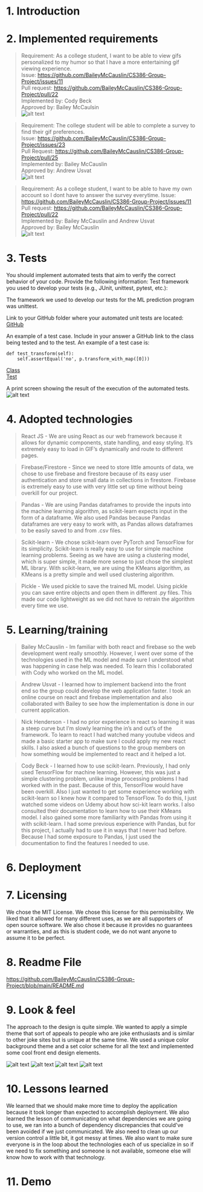 # 1. Introduction

# 2. Implemented requirements
> Requirement: As a college student, I want to be able to view gifs personalized to my humor so that I have a more entertaining gif viewing experience. <br>
  Issue: https://github.com/BaileyMcCauslin/CS386-Group-Project/issues/11 <br>
  Pull request: https://github.com/BaileyMcCauslin/CS386-Group-Project/pull/22 <br>
  Implemented by: Cody Beck <br>
  Approved by: Bailey McCaulsin <br>
  ![alt text](images/display.png "Gifs")
  
  
> Requirement: The college student will be able to complete a survey to find their gif preferences. <br>
  Issue: https://github.com/BaileyMcCauslin/CS386-Group-Project/issues/23 <br>
  Pull Request: https://github.com/BaileyMcCauslin/CS386-Group-Project/pull/25<br>
  Implemented by: Bailey McCauslin <br>
  Approved by: Andrew Usvat<br>
  ![alt text](images/survey.png "Survey")  

> Requirement: As a college student, I want to be able to have my own account so I dont have to answer the survey everytime.
  Issue:  https://github.com/BaileyMcCauslin/CS386-Group-Project/issues/11 <br>
  Pull request: https://github.com/BaileyMcCauslin/CS386-Group-Project/pull/22 <br>
  Implemented by: Bailey McCauslin and Andrew Usvat <br>
  Approved by: Bailey McCauslin <br>
  ![alt text](images/login.png "Login")



# 3. Tests
You should implement automated tests that aim to verify the correct behavior of your code. Provide the following information:
Test framework you used to develop your tests (e.g., JUnit, unittest, pytest, etc.):

The framework we used to develop our tests for the ML prediction program was unittest.

Link to your GitHub folder where your automated unit tests are located: [GitHub](https://github.com/BaileyMcCauslin/CS386-Group-Project/tree/testing)

An example of a test case. Include in your answer a GitHub link to the class being tested and to the test.
An example of a test case is: 
```
def test_transform(self):
    self.assertEqual('no', p.transform_with_map([0]))
 ```

[Class](https://github.com/BaileyMcCauslin/CS386-Group-Project/blob/testing/predictions.py)
<br>
[Test](https://github.com/BaileyMcCauslin/CS386-Group-Project/blob/testing/testing.py)

A print screen showing the result of the execution of the automated tests. 
![alt text](images/test.png "Test")

# 4. Adopted technologies
> React JS - We are using React as our web framework because it allows for dynamic components, state handling, and easy styling. It’s extremely easy to load in GIF’s dynamically and route to different pages.  

> Firebase/Firestore - Since we need to store little amounts of data, we chose to use firebase and firestore because of its easy user authentication and store small data in collections in firestore. Firebase is extremely easy to use with very little set up time without being overkill for our project. 

> Pandas - We are using Pandas dataframes to provide the inputs into the machine learning algorithm, as scikit-learn expects input in the form of a dataframe. We also used Pandas because Pandas dataframes are very easy to work with, as Pandas allows dataframes to be easily saved to and from .csv files.

> Scikit-learn - We chose scikit-learn over PyTorch and TensorFlow for its simplicity. Scikit-learn is really easy to use for simple machine learning problems. Seeing as we have are using a clustering model, which is super simple, it made more sense to just chose the simplest ML library. With scikit-learn, we are using the KMeans algorithm, as KMeans is a pretty simple and well used clustering algorithm. 

> Pickle - We used pickle to save the trained ML model. Using pickle you can save entire objects and open them in different .py files. This made our code lightweight as we did not have to retrain the algorithm every time we use. 

# 5. Learning/training
> Bailey McCauslin - Im familiar with both react and firebase so the web development went really smoothly. However, I went over some of the technologies used in the ML model and made sure I understood what was happening in case help was needed. To learn this I collaborated with Cody who worked on the ML model. 

> Andrew Usvat -  I learned how to implement backend into the front end so the group could develop the web application faster. I took an online course on react and firebase implementation and also collaborated with Bailey to see how the implementation is done in our current application.

> Nick Henderson - I had no prior experience in react so learning it was a steep curve but I’m slowly learning the in’s and out’s of the framework. To learn to react I had watched many youtube videos and made a basic starter app to make sure I could apply my new react skills. I also asked a bunch of questions to the group members on how something would be implemented to react and it helped a lot.

> Cody Beck - I learned how to use scikit-learn. Previously, I had only used TensorFlow for machine learning. However, this was just a simple clustering problem, unlike image processing problems I had worked with in the past. Because of this, TensorFlow would have been overkill. Also I just wanted to get some experience working with scikit-learn so I knew how it compared to TensorFlow. To do this, I just watched some videos on Udemy about how sci-kit learn works. I also consulted their documentation to learn how to use their KMeans model. I also gained some more familiarity with Pandas from using it with scikit-learn. I had some previous experience with Pandas, but for this project, I actually had to use it in ways that I never had before. Because I had some exposure to Pandas, I just used the documentation to find the features I needed to use. 


# 6. Deployment

# 7. Licensing
We chose the MIT License. We chose this license for this permissibility. We liked that it allowed for many different uses, as we are all supporters of open source software. We also chose it because it provides no guarantees or warranties, and as this is student code, we do not want anyone to assume it to be perfect.

# 8. Readme File
https://github.com/BaileyMcCauslin/CS386-Group-Project/blob/main/README.md

# 9. Look & feel

The approach to the design is quite simple. We wanted to apply a simple theme that sort of appeals to people who are joke enthusiasts and is similar to other joke sites but is unique at the same time. We used a unique color background theme and a set color scheme for all the text and implemented some cool front end design elements.

![alt text](images/login.png "Login")
![alt text](images/login_retry.png "Wrong Password")
![alt text](images/survey.png "Survey")
![alt text](images/display.png "Display")


# 10. Lessons learned
We learned that we should make more time to deploy the application because it took longer than expected to accomplish deployment. We also learned the lesson of communicating on what dependencies we are going to use, we ran into a bunch of dependency discrepancies that could've been avoided if we just communicated. We also need to clean up our version control a little bit, it got messy at times. We also want to make sure everyone is in the loop about the technologies each of us specialize in so if we need to fix something and someone is not available, someone else will know how to work with that technology.

# 11. Demo
